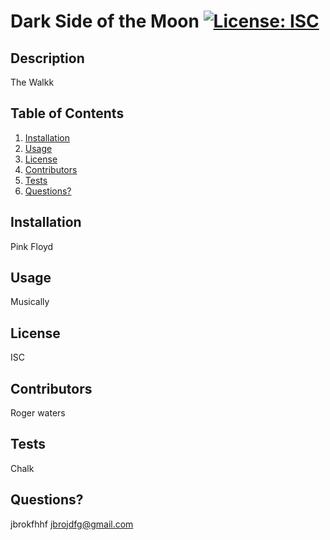 # Dark Side of the Moon [![License: ISC](https://img.shields.io/badge/License-ISC-blue.svg)](https://opensource.org/licenses/ISC)
  
## Description
The Walkk

## Table of Contents
1. [Installation](#installation)
2. [Usage](#usage)
3. [License](#license)
4. [Contributors](#contributors)
5. [Tests](#tests)
6. [Questions?](#questions)

## Installation
Pink Floyd

## Usage
Musically

## License
ISC

## Contributors
Roger waters

## Tests
Chalk

## Questions?
jbrokfhhf jbrojdfg@gmail.com

